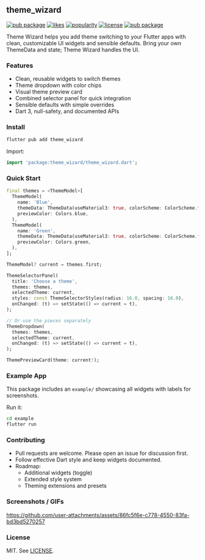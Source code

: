 ## theme_wizard

[![pub package](https://img.shields.io/pub/v/theme_wizard.svg)](https://pub.dev/packages/theme_wizard)
[![likes](https://img.shields.io/pub/likes/theme_wizard)](https://pub.dev/packages/theme_wizard/score)
[![popularity](https://img.shields.io/pub/popularity/theme_wizard)](https://pub.dev/packages/theme_wizard/score)
[![license](https://img.shields.io/badge/license-MIT-blue.svg)](LICENSE)
[![pub package](https://img.shields.io/pub/v/theme_wizard.svg)](https://pub.dev/packages/theme_wizard)


Theme Wizard helps you add theme switching to your Flutter apps with clean, customizable UI widgets and sensible defaults. Bring your own ThemeData and state; Theme Wizard handles the UI.

### Features

- Clean, reusable widgets to switch themes
- Theme dropdown with color chips
- Visual theme preview card
- Combined selector panel for quick integration
- Sensible defaults with simple overrides
- Dart 3, null-safety, and documented APIs

### Install

```bash
flutter pub add theme_wizard
```

Import:

```dart
import 'package:theme_wizard/theme_wizard.dart';
```

### Quick Start

```dart
final themes = <ThemeModel>[
  ThemeModel(
    name: 'Blue',
    themeData: ThemeData(useMaterial3: true, colorScheme: ColorScheme.fromSeed(seedColor: Colors.blue)),
    previewColor: Colors.blue,
  ),
  ThemeModel(
    name: 'Green',
    themeData: ThemeData(useMaterial3: true, colorScheme: ColorScheme.fromSeed(seedColor: Colors.green)),
    previewColor: Colors.green,
  ),
];

ThemeModel? current = themes.first;

ThemeSelectorPanel(
  title: 'Choose a theme',
  themes: themes,
  selectedTheme: current,
  styles: const ThemeSelectorStyles(radius: 16.0, spacing: 16.0),
  onChanged: (t) => setState(() => current = t),
);

// Or use the pieces separately
ThemeDropdown(
  themes: themes,
  selectedTheme: current,
  onChanged: (t) => setState(() => current = t),
);

ThemePreviewCard(theme: current!);
```

### Example App

This package includes an `example/` showcasing all widgets with labels for screenshots.

Run it:

```bash
cd example
flutter run
```

### Contributing

- Pull requests are welcome. Please open an issue for discussion first.
- Follow effective Dart style and keep widgets documented.
- Roadmap:
  - Additional widgets (toggle)
  - Extended style system
  - Theming extensions and presets

### Screenshots / GIFs

https://github.com/user-attachments/assets/86fc5f6e-c778-4550-83fa-bd3bd5270257

### License

MIT. See [LICENSE](LICENSE).

